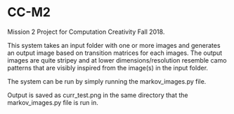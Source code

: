 # CC-M2
Mission 2 Project for Computation Creativity Fall 2018.  

This system takes an input folder with one or more images and generates an output image based on transition matrices
for each images.  The output images are quite stripey and at lower dimensions/resolution resemble camo patterns that 
are visibly inspired from the image(s) in the input folder.  

The system can be run by simply running the markov_images.py file. 

Output is saved as curr_test.png in the same directory that the markov_images.py file is run in.  
